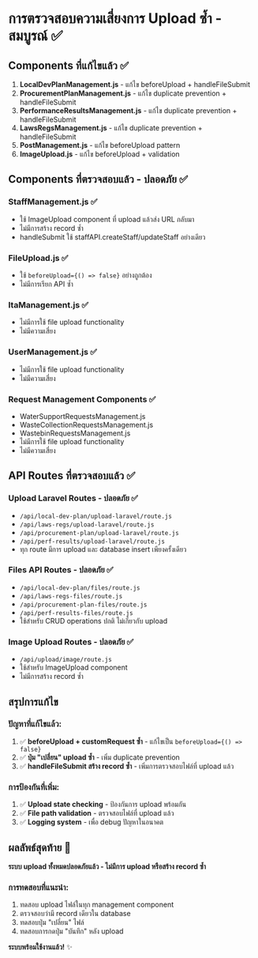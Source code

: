 # การตรวจสอบความเสี่ยงการ Upload ซ้ำ - สมบูรณ์ ✅

## Components ที่แก้ไขแล้ว ✅
1. **LocalDevPlanManagement.js** - แก้ไข beforeUpload + handleFileSubmit
2. **ProcurementPlanManagement.js** - แก้ไข duplicate prevention + handleFileSubmit  
3. **PerformanceResultsManagement.js** - แก้ไข duplicate prevention + handleFileSubmit
4. **LawsRegsManagement.js** - แก้ไข duplicate prevention + handleFileSubmit
5. **PostManagement.js** - แก้ไข beforeUpload pattern
6. **ImageUpload.js** - แก้ไข beforeUpload + validation

## Components ที่ตรวจสอบแล้ว - ปลอดภัย ✅

### StaffManagement.js ✅
- ใช้ ImageUpload component ที่ upload แล้วส่ง URL กลับมา
- ไม่มีการสร้าง record ซ้ำ
- handleSubmit ใช้ staffAPI.createStaff/updateStaff อย่างเดียว

### FileUpload.js ✅  
- ใช้ `beforeUpload={() => false}` อย่างถูกต้อง
- ไม่มีการเรียก API ซ้ำ

### ItaManagement.js ✅
- ไม่มีการใช้ file upload functionality
- ไม่มีความเสี่ยง

### UserManagement.js ✅
- ไม่มีการใช้ file upload functionality  
- ไม่มีความเสี่ยง

### Request Management Components ✅
- WaterSupportRequestsManagement.js
- WasteCollectionRequestsManagement.js  
- WastebinRequestsManagement.js
- ไม่มีการใช้ file upload functionality
- ไม่มีความเสี่ยง

## API Routes ที่ตรวจสอบแล้ว ✅

### Upload Laravel Routes - ปลอดภัย ✅
- `/api/local-dev-plan/upload-laravel/route.js`
- `/api/laws-regs/upload-laravel/route.js`  
- `/api/procurement-plan/upload-laravel/route.js`
- `/api/perf-results/upload-laravel/route.js`
- ทุก route มีการ upload และ database insert เพียงครั้งเดียว

### Files API Routes - ปลอดภัย ✅
- `/api/local-dev-plan/files/route.js`
- `/api/laws-regs-files/route.js`
- `/api/procurement-plan-files/route.js`  
- `/api/perf-results-files/route.js`
- ใช้สำหรับ CRUD operations ปกติ ไม่เกี่ยวกับ upload

### Image Upload Routes - ปลอดภัย ✅
- `/api/upload/image/route.js`
- ใช้สำหรับ ImageUpload component
- ไม่มีการสร้าง record ซ้ำ

## สรุปการแก้ไข

### ปัญหาที่แก้ไขแล้ว:
1. ✅ **beforeUpload + customRequest ซ้ำ** - แก้ไขเป็น `beforeUpload={() => false}`
2. ✅ **ปุ่ม "เปลี่ยน" upload ซ้ำ** - เพิ่ม duplicate prevention
3. ✅ **handleFileSubmit สร้าง record ซ้ำ** - เพิ่มการตรวจสอบไฟล์ที่ upload แล้ว

### การป้องกันที่เพิ่ม:
1. ✅ **Upload state checking** - ป้องกันการ upload พร้อมกัน
2. ✅ **File path validation** - ตรวจสอบไฟล์ที่ upload แล้ว
3. ✅ **Logging system** - เพื่อ debug ปัญหาในอนาคต

## ผลลัพธ์สุดท้าย 🎉
**ระบบ upload ทั้งหมดปลอดภัยแล้ว - ไม่มีการ upload หรือสร้าง record ซ้ำ**

### การทดสอบที่แนะนำ:
1. ทดสอบ upload ไฟล์ในทุก management component
2. ตรวจสอบว่ามี record เดียวใน database
3. ทดสอบปุ่ม "เปลี่ยน" ไฟล์
4. ทดสอบการกดปุ่ม "บันทึก" หลัง upload

**ระบบพร้อมใช้งานแล้ว!** ✨